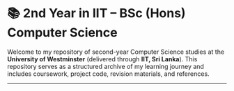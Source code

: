 # 📚 2nd Year in IIT – BSc (Hons) Computer Science

Welcome to my repository of second-year Computer Science studies at the **University of Westminster** (delivered through **IIT, Sri Lanka**). This repository serves as a structured archive of my learning journey and includes coursework, project code, revision materials, and references.

---
